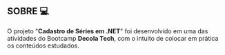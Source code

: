  ## SOBRE 💻

 O projeto "**Cadastro de Séries em .NET**"  foi desenvolvido em uma das atividades do Bootcamp **Decola Tech**, com o intuito de colocar em prática os conteúdos estudados. 